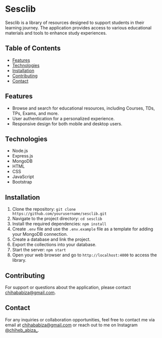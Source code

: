 <h1>Sesclib</h1>

<p>Sesclib is a library of resources designed to support students in their learning journey. The application provides access to various educational materials and tools to enhance study experiences.</p>

<h2>Table of Contents</h2>
<ul>
    <li><a href="#features">Features</a></li>
    <li><a href="#technologies">Technologies</a></li>
    <li><a href="#installation">Installation</a></li>
    <li><a href="#contributing">Contributing</a></li>
    <li><a href="#contact">Contact</a></li>
</ul>

<h2 id="features">Features</h2>
<ul>
    <li>Browse and search for educational resources, including Courses, TDs, TPs, Exams, and more.</li>
    <li>User authentication for a personalized experience.</li>
    <li>Responsive design for both mobile and desktop users.</li>
</ul>

<h2 id="technologies">Technologies</h2>
<ul>
    <li>Node.js</li>
    <li>Express.js</li>
    <li>MongoDB</li>
    <li>HTML</li>
    <li>CSS</li>
    <li>JavaScript</li>
    <li>Bootstrap</li>
</ul>

<h2 id="installation">Installation</h2>
<ol>
    <li>Clone the repository: <code>git clone https://github.com/yourusername/sesclib.git</code></li>
    <li>Navigate to the project directory: <code>cd sesclib</code></li>
    <li>Install the required dependencies: <code>npm install</code></li>
    <li>Create <code>.env</code> file and use the <code>.env.example</code> file as a template for adding your MongoDB connection.</li>
    <li>Create a database and link the project.</li>
    <li>Export the collections into your database.</li>
    <li>Start the server: <code>npm start</code></li>
    <li>Open your web browser and go to <code>http://localhost:4000</code> to access the library.</li>
</ol>

<h2 id="contributing">Contributing</h2>
<p>For support or questions about the application, please contact <a href="mailto:chihababiza@gmail.com">chihababiza@gmail.com</a>.</p>

<h2 id="contact">Contact</h2>
<p>For any inquiries or collaboration opportunities, feel free to contact me via email at <a href="mailto:chihababiza@gmail.com">chihababiza@gmail.com</a> or reach out to me on Instagram <a href="https://www.instagram.com/chiheb_abiza_/">@chiheb_abiza_</a>.</p>
